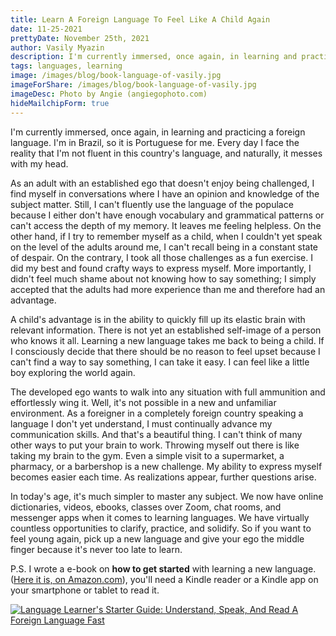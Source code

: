 ```yaml
---
title: Learn A Foreign Language To Feel Like A Child Again
date: 11-25-2021
prettyDate: November 25th, 2021
author: Vasily Myazin
description: I'm currently immersed, once again, in learning and practicing a foreign language. I'm in Brazil, so it is Portuguese for me. My ego is trying to hold me back, but I persevere.
tags: languages, learning
image: /images/blog/book-language-of-vasily.jpg
imageForShare: /images/blog/book-language-of-vasily.jpg
imageDesc: Photo by Angie (angiegophoto.com)
hideMailchipForm: true
---
```


I'm currently immersed, once again, in learning and practicing a foreign language. I'm in Brazil, so it is Portuguese for me. Every day I face the reality that I'm not fluent in this country's language, and naturally, it messes with my head.

As an adult with an established ego that doesn't enjoy being challenged, I find myself in conversations where I have an opinion and knowledge of the subject matter. Still, I can't fluently use the language of the populace because I either don't have enough vocabulary and grammatical patterns or can't access the depth of my memory. It leaves me feeling helpless. On the other hand, if I try to remember myself as a child, when I couldn't yet speak on the level of the adults around me, I can't recall being in a constant state of despair. On the contrary, I took all those challenges as a fun exercise. I did my best and found crafty ways to express myself. More importantly, I didn't feel much shame about not knowing how to say something; I simply accepted that the adults had more experience than me and therefore had an advantage.

A child's advantage is in the ability to quickly fill up its elastic brain with relevant information. There is not yet an established self-image of a person who knows it all. Learning a new language takes me back to being a child. If I consciously decide that there should be no reason to feel upset because I can't find a way to say something, I can take it easy. I can feel like a little boy exploring the world again.

The developed ego wants to walk into any situation with full ammunition and effortlessly wing it. Well, it's not possible in a new and unfamiliar environment. As a foreigner in a completely foreign country speaking a language I don't yet understand, I must continually advance my communication skills. And that's a beautiful thing. I can't think of many other ways to put your brain to work. Throwing myself out there is like taking my brain to the gym. Even a simple visit to a supermarket, a pharmacy, or a barbershop is a new challenge. My ability to express myself becomes easier each time. As realizations appear, further questions arise.

In today's age, it's much simpler to master any subject. We now have online dictionaries, videos, ebooks, classes over Zoom, chat rooms, and messenger apps when it comes to learning languages. We have virtually countless opportunities to clarify, practice, and solidify. So if you want to feel young again, pick up a new language and give your ego the middle finger because it's never too late to learn.

P.S. I wrote a e-book on **how to get started** with learning a new language. ([Here it is, on Amazon.com](https://bit.ly/LangBookNML)), you'll need a Kindle reader or a Kindle app on your smartphone or tablet to read it.

[![Language Learner's Starter Guide: Understand, Speak, And Read A Foreign Language Fast](/images/blog/Hardcover-Book-Hand-Language-Cover-2.jpg)](https://bit.ly/LangBookNML)
